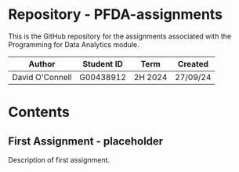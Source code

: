 # Repository - PFDA-assignments
This is the GitHub repository for the assignments associated with the Programming for Data Analytics module.  
 
| Author  | Student ID  | Term  | Created  |  
|----------|---------|---------|---------|  
| David O'Connell  | G00438912  | 2H 2024  |  27/09/24  |  

# Contents  

## First Assignment - placeholder  
Description of first assignment.  
